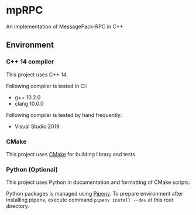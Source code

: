 # mpRPC

An implementation of MessagePack-RPC in C++

## Environment

### C++ 14 compiler

This project uses C++ 14.

Following compiler is tested in CI:

- g++ 10.2.0
- clang 10.0.0

Following compiler is tested by hand frequently:

- Visual Studio 2019

### CMake

This project uses [CMake](https://cmake.org/) for building library and tests.

### Python (Optional)

This project uses Python in documentation and formatting of CMake scripts.

Python packages is managed using [Pipenv](https://pipenv.pypa.io/).
To prepare environment after installing pipenv,
execute command `pipenv install --dev` at this root directory.
